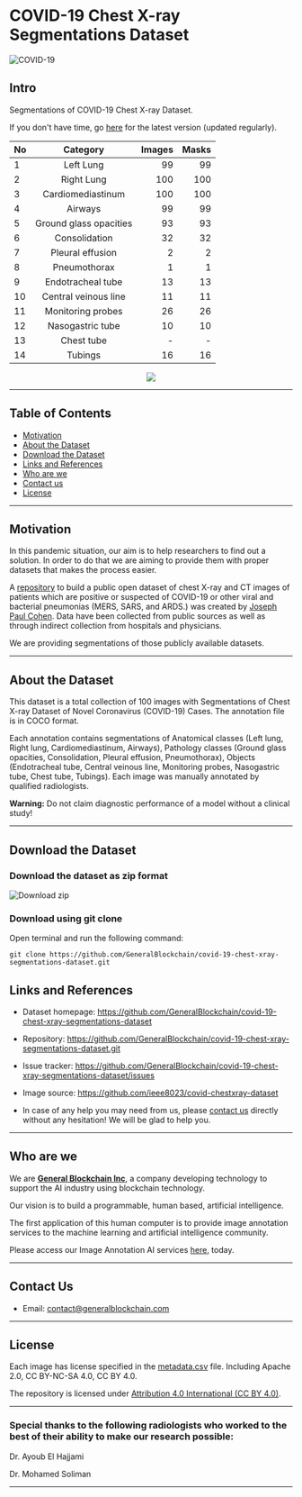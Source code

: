 # COVID-19 Chest X-ray Segmentations Dataset

![COVID-19](https://user-images.githubusercontent.com/66736646/88059973-64c6e000-cb87-11ea-90fe-ee6c346879ff.png)

## Intro

<!--
<img src="https://user-images.githubusercontent.com/33668152/86773453-7ed8cc80-c077-11ea-975a-b917800389a4.png" alt="X-ray" align="right" width="300" />
-->

Segmentations of COVID-19 Chest X-ray Dataset.

If you don't have time, go [here](#download-the-dataset) for the latest version (updated regularly).

| No        | Category           | Images  | Masks  |
| ------------- |:-------------:| -----:| -----:|
| 1          |    Left Lung        | 99 | 99 |
| 2          |    Right Lung        | 100 | 100 |
| 3          |    Cardiomediastinum        | 100 | 100 |
| 4          |    Airways        | 99 | 99 |
| 5          |    Ground glass opacities        | 93 | 93 |
| 6          |    Consolidation        | 32 | 32 |
| 7          |    Pleural effusion        | 2 | 2 |
| 8          |    Pneumothorax        | 1 | 1 |
| 9          |    Endotracheal tube        | 13 | 13 |
| 10          |    Central veinous line        | 11 | 11 |
| 11          |    Monitoring probes        | 26 | 26 |
| 12          |    Nasogastric tube        | 10 | 10 |
| 13          |    Chest tube        | - | - |
| 14          |    Tubings        | 16 | 16 |

<p align="center"><img src="https://user-images.githubusercontent.com/66736646/89189135-60f08000-d5c1-11ea-87cc-bb10b8bb635a.gif" /></p>

---

## Table of Contents

- [Motivation](#motivation)
- [About the Dataset](#about-the-dataset)
- [Download the Dataset](#download-the-dataset)
- [Links and References](#links-and-references)
- [Who are we](#who-are-we)
- [Contact us](#contact-us)
- [License](#license)

---

## Motivation

In this pandemic situation, our aim is to help researchers to find out a solution. In order to do that we are aiming to provide them with proper datasets that makes the process easier.

A [repository](https://github.com/ieee8023/covid-chestxray-dataset) to build a public open dataset of chest X-ray and CT images of patients which are positive or suspected of COVID-19 or other viral and bacterial pneumonias (MERS, SARS, and ARDS.) was created by [Joseph Paul Cohen](https://github.com/ieee8023). Data have been collected from public sources as well as through indirect collection from hospitals and physicians.

We are providing segmentations of those publicly available datasets.

---

## About the Dataset

This dataset is a total collection of 100 images with Segmentations of Chest X-ray Dataset of Novel Coronavirus (COVID-19) Cases. The annotation file is in COCO format.

Each annotation contains segmentations of Anatomical classes (Left lung, Right lung, Cardiomediastinum, Airways), Pathology classes (Ground glass opacities, Consolidation, Pleural effusion, Pneumothorax), Objects (Endotracheal tube, Central veinous line, Monitoring probes, Nasogastric tube, Chest tube, Tubings). Each image was manually annotated by qualified radiologists.

**Warning:** Do not claim diagnostic performance of a model without a clinical study!

---

## Download the Dataset

### Download the dataset as zip format

![Download zip](https://user-images.githubusercontent.com/33668152/88057901-8e323c80-cb84-11ea-85de-9835d979f6e7.png)

### Download using git clone

Open terminal and run the following command:

```
git clone https://github.com/GeneralBlockchain/covid-19-chest-xray-segmentations-dataset.git
```

## Links and References

- Dataset homepage: https://github.com/GeneralBlockchain/covid-19-chest-xray-segmentations-dataset

- Repository: https://github.com/GeneralBlockchain/covid-19-chest-xray-segmentations-dataset.git

- Issue tracker: https://github.com/GeneralBlockchain/covid-19-chest-xray-segmentations-dataset/issues

- Image source: https://github.com/ieee8023/covid-chestxray-dataset
<!--
- Joseph Paul Cohen, Paul Morrison, Lan Dao, "COVID-19 Image Data Collection" - [paper](https://arxiv.org/abs/2003.11597)
-->
<!--
- Joseph Paul Cohen, Paul Morrison, Lan Dao, Karsten Roth, Tim Q Duong, Marzyeh Ghassemi, "COVID-19 Image Data Collection: Prospective Predictions Are the Future" - [paper](https://arxiv.org/abs/2006.11988)
-->
- In case of any help you may need from us, please [contact us](#contact-us) directly without any hesitation! We will be glad to help you.

---

## Who are we

We are **[General Blockchain Inc](https://www.generalblockchain.com/)**, a company developing technology to support the AI industry using blockchain technology.

Our vision is to build a programmable, human based, artificial intelligence.

The first application of this human computer is to provide image annotation services to the machine learning and artificial intelligence community.

Please access our Image Annotation AI services [here](https://www.imageannotation.ai/), today.

---

## Contact Us

* Email: contact@generalblockchain.com

---

## License

Each image has license specified in the [metadata.csv](https://github.com/GeneralBlockchain/covid-19-chest-xray-segmentations-dataset/blob/master/metadata.csv) file. Including Apache 2.0, CC BY-NC-SA 4.0, CC BY 4.0.

The repository is licensed under [Attribution 4.0 International (CC BY 4.0)](https://creativecommons.org/licenses/by/4.0/).

---

### Special thanks to the following radiologists who worked to the best of their ability to make our research possible:

Dr. Ayoub El Hajjami

Dr. Mohamed Soliman

---



